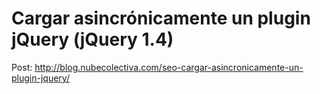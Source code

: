 # Cargar asincrónicamente un plugin jQuery (jQuery 1.4) 

Post: http://blog.nubecolectiva.com/seo-cargar-asincronicamente-un-plugin-jquery/ 
